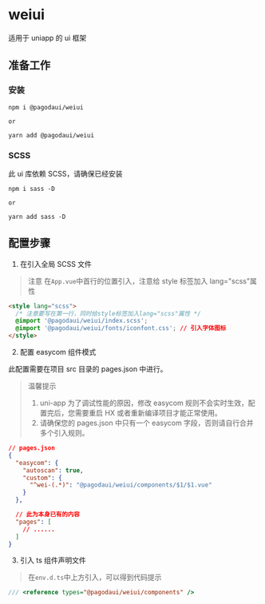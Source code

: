 # weiui

适用于 uniapp 的 ui 框架

## 准备工作

### 安装

```
npm i @pagodaui/weiui

or

yarn add @pagodaui/weiui
```

### SCSS

此 ui 库依赖 SCSS，请确保已经安装

```
npm i sass -D

or

yarn add sass -D
```

## 配置步骤

1. 在引入全局 SCSS 文件

> 注意
> 在`App.vue`中首行的位置引入，注意给 style 标签加入 lang="scss"属性

```html
<style lang="scss">
  /* 注意要写在第一行，同时给style标签加入lang="scss"属性 */
  @import '@pagodaui/weiui/index.scss';
  @import '@pagodaui/weiui/fonts/iconfont.css'; // 引入字体图标
</style>
```

2. 配置 easycom 组件模式

此配置需要在项目 src 目录的 pages.json 中进行。

> 温馨提示
>
> 1. uni-app 为了调试性能的原因，修改 easycom 规则不会实时生效，配置完后，您需要重启 HX 或者重新编译项目才能正常使用。
> 2. 请确保您的 pages.json 中只有一个 easycom 字段，否则请自行合并多个引入规则。

```json
// pages.json
{
  "easycom": {
    "autoscan": true,
    "custom": {
      "^wei-(.*)": "@pagodaui/weiui/components/$1/$1.vue"
    }
  },

  // 此为本身已有的内容
  "pages": [
    // ......
  ]
}
```

3. 引入 ts 组件声明文件

> 在`env.d.ts`中上方引入，可以得到代码提示

```typescript
/// <reference types="@pagodaui/weiui/components" />
```
